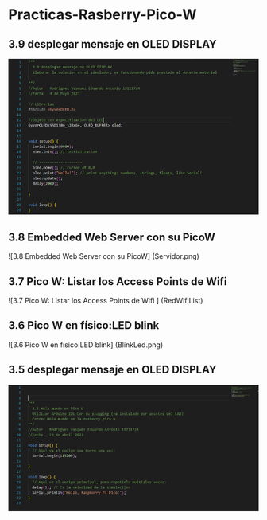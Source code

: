 # Practicas-Rasberry-Pico-W

## 3.9 desplegar mensaje en OLED DISPLAY
![3.9 desplegar mensaje en OLED DISPLAY](LCDHelloWorld.png)

## 3.8 Embedded Web Server con su PicoW
![3.8 Embedded Web Server con su PicoW] (Servidor.png)

## 3.7 Pico W: Listar los Access Points de Wifi 
![3.7 Pico W: Listar los Access Points de Wifi ] (RedWifiList)

## 3.6 Pico W en físico:LED blink
![3.6 Pico W en físico:LED blink] (BlinkLed.png)


## 3.5 desplegar mensaje en OLED DISPLAY
![3.5 Hola mundo en Pico-W](HelloWorld.png)
